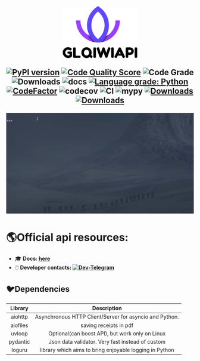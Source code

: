 <h2 align="center">
<img src="https://github.com/GLEF1X/glQiwiApi/blob/master/docs/static/logo.png" width="200"></img>


[![PyPI version](https://img.shields.io/pypi/v/glQiwiApi.svg)](https://pypi.org/project/glQiwiApi/) [![Code Quality Score](https://www.code-inspector.com/project/20780/score/svg)](https://frontend.code-inspector.com/public/project/20780/glQiwiApi/dashboard) ![Code Grade](https://www.code-inspector.com/project/20780/status/svg) ![Downloads](https://img.shields.io/pypi/dm/glQiwiApi) ![docs](https://readthedocs.org/projects/pip/badge/?version=latest)
[![Language grade: Python](https://img.shields.io/lgtm/grade/python/g/GLEF1X/glQiwiApi.svg?logo=lgtm&logoWidth=18)](https://lgtm.com/projects/g/GLEF1X/glQiwiApi/context:python) [![CodeFactor](https://www.codefactor.io/repository/github/glef1x/glqiwiapi/badge)](https://www.codefactor.io/repository/github/glef1x/glqiwiapi)
![codecov](https://codecov.io/gh/GLEF1X/glQiwiApi/branch/dev-1.x/graph/badge.svg?token=OD538HKV15)
![CI](https://github.com/GLEF1X/glQiwiApi/actions/workflows/tests.yml/badge.svg) ![mypy](https://img.shields.io/badge/%20type_checker-mypy-%231674b1?style=flat) [![Downloads](https://pepy.tech/badge/glqiwiapi/month)](https://pepy.tech/project/glqiwiapi) [![Downloads](https://pepy.tech/badge/glqiwiapi)](https://pepy.tech/project/glqiwiapi)

<img src="https://github.com/GLEF1X/glQiwiApi/blob/master/demo.gif"/>
</h2>

# 🌎Official api resources:

* 🎓 __Docs: [here](https://glqiwiapi.readthedocs.io/en/latest/)__
* 🖱️ __Developer
  contacts: [![Dev-Telegram](https://img.shields.io/badge/Telegram-blue.svg?style=flat-square&logo=telegram)](https://t.me/GLEF1X)__

## 🐦Dependencies  

| Library | Description                                            |
|:-------:|:----------------------------------------------:        |
|aiohttp  | Asynchronous HTTP Client/Server for asyncio and Python.|
|aiofiles | saving receipts in pdf                                 |
|uvloop   | Optional(can boost API), but work only on Linux        |
|pydantic | Json data validator. Very fast instead of custom       |
|loguru   | library which aims to bring enjoyable logging in Python|
